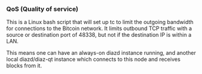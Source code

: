 ### QoS (Quality of service) ###

This is a Linux bash script that will set up tc to limit the outgoing bandwidth for connections to the Bitcoin network. It limits outbound TCP traffic with a source or destination port of 48338, but not if the destination IP is within a LAN.

This means one can have an always-on diazd instance running, and another local diazd/diaz-qt instance which connects to this node and receives blocks from it.
